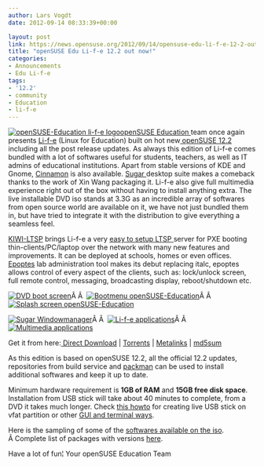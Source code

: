 ```yaml
---
author: Lars Vogdt
date: 2012-09-14 08:33:39+00:00

layout: post
link: https://news.opensuse.org/2012/09/14/opensuse-edu-li-f-e-12-2-out-now/
title: "openSUSE Edu Li-f-e 12.2 out now!"
categories:
- Announcements
- Edu Li-f-e
tags:
- '12.2'
- community
- Education
- li-f-e
---
```

[![openSUSE-Education li-f-e logo](http://lizards.opensuse.org/wp-content/uploads/2012/09/life-1221-228x300.png)](http://en.opensuse.org/Portal:Education)[openSUSE Education ](http://en.opensuse.org/Portal:Education)team once again presents [Li-f-e](http://en.opensuse.org/openSUSE:Education-Li-f-e) (Linux for Education) built on hot new[ openSUSE 12.2](http://en.opensuse.org/Portal:12.2) including all the post release updates. As always this edition of Li-f-e comes bundled with a lot of softwares useful for students, teachers, as well as IT admins of educational institutions. Apart from stable versions of KDE and Gnome, [Cinnamon](http://cinnamon.linuxmint.com/) is also available. [Sugar ](http://sugarlabs.org/)desktop suite makes a comeback thanks to the work of Xin Wang packaging it. Li-f-e also give full multimedia experience right out of the box without having to install anything extra. The live installable DVD iso stands at 3.3G as an incredible array of softwares from open source world are available on it, we have not just bundled them in, but have tried to integrate it with the distribution to give everything a seamless feel.

[KIWI-LTSP](http://en.opensuse.org/Portal:KIWI-LTSP) brings Li-f-e a very [easy to setup LTSP ](http://en.opensuse.org/SDB:LTSP_quick_start_12.2_Edu)server for PXE booting thin-clients/PC/laptop over the network with many new features and improvements. It can be deployed at schools, homes or even offices. [Epoptes](http://www.epoptes.org/) lab administration tool makes its debut replacing italc, epoptes allows control of every aspect of the clients, such as: lock/unlock screen, full remote control, messaging, broadcasting display, reboot/shutdown etc.



[![DVD boot screen](http://en.opensuse.org/images/thumb/4/48/Life1221-welcome.png/120px-Life1221-welcome.png)](http://en.opensuse.org/File:Life1221-welcome.png)Â Â  [![Bootmenu openSUSE-Education](http://en.opensuse.org/images/thumb/b/bc/Life1221-bootmenu.png/120px-Life1221-bootmenu.png)](http://en.opensuse.org/File:Life1221-bootmenu.png)Â Â  [![Splash screen openSUSE-Education](http://en.opensuse.org/images/thumb/f/f5/Life1221-splash.png/120px-Life1221-splash.png)](http://en.opensuse.org/File:Life1221-splash.png)

[![Sugar Windowmanager](http://en.opensuse.org/images/thumb/a/a4/Life1221-sugar.png/120px-Life1221-sugar.png)](http://en.opensuse.org/File:Life1221-sugar.png)Â Â  [![Li-f-e applications](http://en.opensuse.org/images/thumb/d/d1/Life1221-apps.png/120px-Life1221-apps.png)](http://en.opensuse.org/File:Life1221-apps.png)Â Â  [![Multimedia applications](http://en.opensuse.org/images/thumb/b/be/Life1221-multimedia.png/120px-Life1221-multimedia.png)](http://en.opensuse.org/File:Life1221-multimedia.png)

Get it from here:[ Direct Download](https://sourceforge.net/projects/opensuse-edu/files/latest/download?source=files) | [Torrents](http://www.opensuse-education.org/download/ISOs/openSUSE-Edu-li-f-e-12.2-latest-i686.iso.torrent) | [Metalinks](http://www.opensuse-education.org/download/ISOs/openSUSE-Edu-li-f-e-12.2-1-i686.iso.meta4) | [md5sum](http://www.opensuse-education.org/download/ISOs/openSUSE-Edu-li-f-e-12.2-latest-i686.iso.md5)

As this edition is based on openSUSE 12.2, all the official 12.2 updates, repositories from build service and [packman](http://packman.links2linux.org/) can be used to install additional softwares and keep it up to date.

Minimum hardware requirement is **1GB of RAM** and **15GB free disk space**. Installation from USB stick will take about 40 minutes to complete, from a DVD it takes much longer. Check [this howto](http://lizards.opensuse.org/2012/09/13/live-fat-stick/) for creating live USB stick on vfat partition or other [GUI and terminal ways](http://en.opensuse.org/Live_USB_stick).

Here is the sampling of some of the [softwares available on the iso](http://en.opensuse.org/openSUSE:Education-Li-f-e). Â Complete list of packages with versions [here](http://www.opensuse-education.org/%7Ecyberorg/opensuse-edu-life-1221-packages.html).

Have a lot of fun¦
Your openSUSE Education Team		
